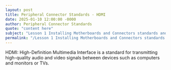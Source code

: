 ```yaml
---
layout: post
title: Peripheral Connector Standards - HDMI
date: 2025-01-10 12:00:00 -0000
author: Peripheral Connector Standards
quote: "content here"
subject: "Lesson 1 Installing Motherboards and Connectors standards and specifications"
permalink: "/Lesson 1 Installing Motherboards and Connectors standards and specifications/Peripheral Connector Standards/Peripheral Connector Standards - HDMI"
---
```


HDMI: High-Definition Multimedia Interface is a standard for transmitting high-quality audio and video signals between devices such as computers and monitors or TVs.
